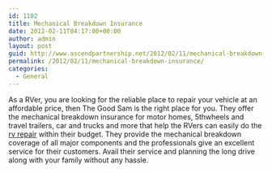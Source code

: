 ```yaml
---
id: 1102
title: Mechanical Breakdown Insurance
date: 2012-02-11T04:17:00+00:00
author: admin
layout: post
guid: http://www.ascendpartnership.net/2012/02/11/mechanical-breakdown-insurance/
permalink: /2012/02/11/mechanical-breakdown-insurance/
categories:
  - General
---
```

As a RVer, you are looking for the reliable place to repair your vehicle at an affordable price, then The Good Sam is the right place for you. They offer the mechanical breakdown insurance for motor homes, 5thwheels and travel trailers, car and trucks and more that help the RVers can easily do the [rv repair](http://www.goodsamesp.com/) within their budget. They provide the mechanical breakdown coverage of all major components and the professionals give an excellent service for their customers. Avail their service and planning the long drive along with your family without any hassle.